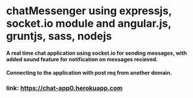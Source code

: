 # chatMessenger using expressjs, socket.io module and angular.js, gruntjs, sass, nodejs

#### A real time chat application using socket.io for sending messages, with added sound feature for notification on messages recieved. 
#### Connecting to the application with post req from another domain. 

### link: https://chat-app0.herokuapp.com
